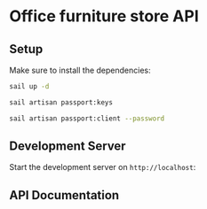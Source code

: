 # Office furniture store API

## Setup

Make sure to install the dependencies:

```bash
sail up -d
```

```bash
sail artisan passport:keys
```

```bash
sail artisan passport:client --password
```

## Development Server

Start the development server on `http://localhost`:

## API Documentation

